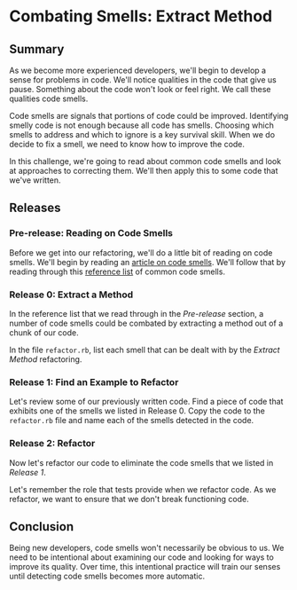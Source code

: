 # Combating Smells: Extract Method

## Summary
As we become more experienced developers, we'll begin to develop a sense for problems in code.  We'll notice qualities in the code that give us pause.  Something about the code won't look or feel right.  We call these qualities code smells.

Code smells are signals that portions of code could be improved. Identifying smelly code is not enough because all code has smells. Choosing which smells to address and which to ignore is a key survival skill.  When we do decide to fix a smell, we need to know how to improve the code.

In this challenge, we're going to read about common code smells and look at approaches to correcting them.  We'll then apply this to some code that we've written.


## Releases
### Pre-release:  Reading on Code Smells
Before we get into our refactoring, we'll do a little bit of reading on code smells.  We'll begin by reading an [article on code smells](http://martinfowler.com/bliki/CodeSmell.html).  We'll follow that by reading through this [reference list](http://www.industriallogic.com/wp-content/uploads/2005/09/smellstorefactorings.pdf) of common code smells.


### Release 0: Extract a Method
In the reference list that we read through in the *Pre-release* section, a number of code smells could be combated by extracting a method out of a chunk of our code.

In the file `refactor.rb`, list each smell that can be dealt with by the *Extract Method* refactoring.


### Release 1: Find an Example to Refactor
Let's review some of our previously written code.  Find a piece of code that exhibits one of the smells we listed in Release 0. Copy the code to the `refactor.rb` file and name each of the smells detected in the code.


### Release 2: Refactor
Now let's refactor our code to eliminate the code smells that we listed in *Release 1*.

Let's remember the role that tests provide when we refactor code.  As we refactor, we want to ensure that we don't break functioning code.


## Conclusion
Being new developers, code smells won't necessarily be obvious to us.  We need to be intentional about examining our code and looking for ways to improve its quality.  Over time, this intentional practice will train our senses until detecting code smells becomes more automatic.
